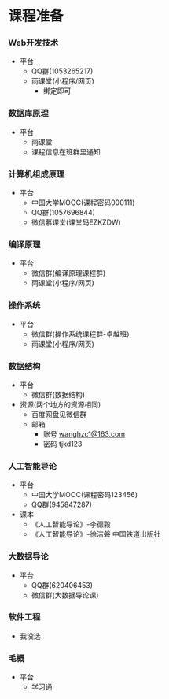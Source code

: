 # 课程准备

### Web开发技术

- 平台
  - QQ群(1053265217)
  - 雨课堂(小程序/网页)
    - 绑定即可

### 数据库原理

- 平台
  - 雨课堂
  - 课程信息在班群里通知

### 计算机组成原理

- 平台
  - 中国大学MOOC(课程密码000111)
  - QQ群(1057696844)
  - 微信慕课堂(课堂码EZKZDW)

### 编译原理

- 平台
  - 微信群(编译原理课程群)
  - 雨课堂(小程序/网页)

### 操作系统

- 平台
  - 微信群(操作系统课程群-卓越班)
  - 雨课堂(小程序/网页)

### 数据结构

- 平台
  - 微信群(数据结构)
- 资源(两个地方的资源相同)
  - 百度网盘见微信群
  - 邮箱
    - 账号 wanghzc1@163.com
    - 密码 tjkd123

### 人工智能导论

- 平台
  - 中国大学MOOC(课程密码123456)
  - QQ群(945847287)
- 课本
  - 《人工智能导论》-李德毅
  - 《人工智能导论》-徐洁磐 中国铁道出版社

### 大数据导论

- 平台
  - QQ群(620406453)
  - 微信群(大数据导论课)

### 软件工程

- 我没选

### 毛概

- 平台
  - 学习通